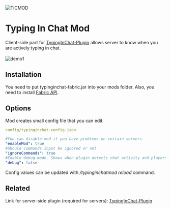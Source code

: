 ![TiCMOD](https://github.com/user-attachments/assets/287dba0c-cfcd-4015-bcd2-4df4f6781f4e)
# Typing In Chat Mod
Client-side part for [TypingInChat-Plugin](https://github.com/Orphey98/TypingInChat-Plugin) allows server to know when you are actively typing in chat. <br><br>
![demo1](https://github.com/user-attachments/assets/ee3bb3ba-be4f-4c08-ab99-f4925e1140a0)

## Installation
You need to put typinginchat-fabric.jar into your mods folder. Also, you need to install [Fabric API](https://modrinth.com/mod/fabric-api). <br>

## Options
Mod creates small config file that you can edit.

```yml
config/typinginchat-config.json

#You can disable mod if you have problems on certain servers
"enableMod": true
#Should commands input be ignored or not
"ignoreCommands": true
#Enable debug-mode. Shows when plugin detects chat activity and players nearby.
"debug": false
```
Config values can be updated with _/typinginchatmod reload_ command.

## Related
Link for server-side plugin 
(required for servers):
[TypingInChat-Plugin](https://github.com/Orphey98/TypingInChat-Plugin)
